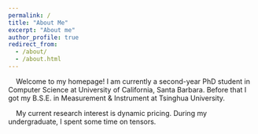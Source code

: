 ```yaml
---
permalink: /
title: "About Me"
excerpt: "About me"
author_profile: true
redirect_from: 
  - /about/
  - /about.html
---
```


&nbsp; &nbsp;  Welcome to my homepage! I am currently a second-year PhD student in Computer Science at University of California, Santa Barbara. Before that I got my B.S.E. in Measurement & Instrument at Tsinghua University.

<!--, where I am fortunately being advised by [Prof. Yu-Xiang Wang](https://sites.cs.ucsb.edu/~yuxiangw/) and [Prof. Zheng Zhang](https://www.ece.ucsb.edu/~zhengzhang/).   Before that I was with the Department of Precision Instrument and the Brain-inspired Computing Center in Tsinghua University and had the pleasure of being advised by [Prof. Guoqi Li](http://faculty.dpi.tsinghua.edu.cn/liguoqi.html).<br>

 &nbsp; &nbsp; I have a variety of **research interests**, including: dynamic pricing, multi-armed/contextual bandits, tensor networks, computational complexity, etc. My current work is a combination of pricing and bandits problem. -->

&nbsp; &nbsp; My current research interest is dynamic pricing. During my undergraduate, I spent some time on tensors.